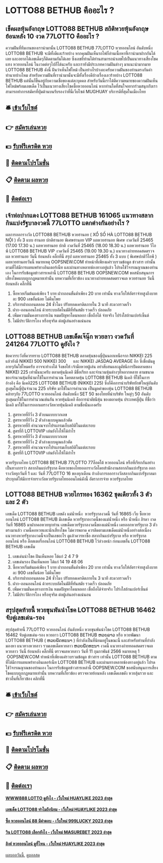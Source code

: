 # LOTTO88 BETHUB คืออะไร ?
## เช็คผลหุ้นอังกฤษ LOTTO88 BETHUB สถิติหวยหุ้นอังกฤษย้อนหลัง 10 งวด 77LOTTO คืออะไร ?
ความฝันที่ทีมงานของเรานำมานั้น LOTTO88 BETHUB 77LOTTO หวยออนไลน์ อันดับหนึ่ง LOTTO88 BETHUB จะมีทั้งดีและร้ายบ้าง หากคุณฝันเห็นรถไฟก็อ่านเนื้อหาที่เรานำมาฝากกันได้เลย และอยากได้เลขเด็ดๆก็ติดตามกันได้เลย ซึ่งเลขที่ท่านได้ท่านสามารถนำเลขไปเป็นแนวทางเสี่ยงโชคแทง หวยออนไลน์ ในงวดต่อๆไปก็ได้นะครับ และเรายังมีประเภทความฝันต่างๆ มาแนะนำมากมาย LOTTO88 BETHUB ดังนี้
ฝันว่าเห็นไฟไหม้ เป็นอย่างไรบ้างละครับความฝันของท่านตรงกันคำทำนายบ้างไหม สำหรับความฝันที่เรานำมานั้นจะมีทั้งเรื่องดีบ้างเรื่องเลวร้ายบ้าง LOTTO88 BETHUB แต่นั้นก็ขึ้นอยู่กับความเชื่อของแต่ละบุคคล สำหรับวันนี้เราได้ตีความหมายของความฝันเห็นไฟไหม้พร้อมเลขเด็ด ไว้เป็นแนวทางเสี่ยงโชคซื้อหวยออนไลน์ หากท่านใดที่สนใจอยากร่วมสนุกกับเรา สามารถทำการสมัครที่ปุ่มด้านบนรับรองว่าที่นี่เว็บไซต์ MUGHUAY บริการดีที่สุดในเมืองไทย

## 🛎 [เข้าเว็บไซต์](https://bit.ly/3BG5bNw)
## 👉 [สมัครเล่นหวย](https://bit.ly/3BG5bNw)
## 💵 [รับฟรีเครดิต หวย](https://bit.ly/3C3mvgS)
## 👑 [ติดตามโปรโมชั่น](https://bit.ly/3C3mvgS)
## 📋 [ติดตาม ผลหวย](https://bit.ly/3C3mvgS)
## 📱 [ติดต่อเรา](https://bit.ly/3C3mvgS)

## เจ้าพ่อปากแดง LOTTO88 BETHUB 161065 แนวทางสลากกินแบ่งรัฐบาลงวดนี้ 77LOTTO แตกต่างกันอย่างไร ?
ผลการออกรางวัล LOTTO88 BETHUB หวยฮานอย ( XỔ SỐ HÀ LOTTO88 BETHUB NỘI ) ทั้ง 3 แบบ ฮานอย ปกติฮานอย พิเศษฮานอย VIP
ผลหวยฮานอย พิเศษ งวดวันที่ 25465 (17.00 17.30 น.)
ผลหวยฮานอย ปกติ งวดวันที่ 25465 (18.00 18.30 น.)
ผลหวยฮานอย วีไอพี LOTTO88 BETHUB VIP งวดวันที่ 25465 (19.00 19.30 น.)
 แนวทางถ่ายทอดสดตรวจผล หวยฮานอย วันนี้ ย้อนหลัง คลิ๊กที่นี่ 
สรุป ผลหวยฮานอย 25465 ทั้ง 3 แบบ ( พิเศษปกติวีไอพี ) ผลหวยฮานอยวันนี้
หมายเหตุ OOPSNEW.COM ทำหน้าที่เพียงแค่รวบรวมข้อมูล ข่าวสาร เท่านั้น ตามที่ได้มีการเผยแพร่ทางอินเตอร์เน็ท และผ่านทางหลายช่องทางอยู่แล้ว โปรดใช้วิจารณญาณของท่านเอง ในการรับข้อมูลข่าวสารเหล่านี้ LOTTO88 BETHUB OOPSNEW.COM ขอสนับสนุนการเสี่ยงโชคแบบถูกกฎหมายเท่านั้น
บทความที่เกี่ยวข้อง
แนวทางถ่ายทอดสดตรวจผล หวยฮานอย วันนี้ ย้อนหลัง คลิ๊กที่นี่
1. ซื้อหวยเริ่มต้นแค่เพียง 1 บาท ฝากถอนขั้นต่ำเพียง 20 บาท เท่านั้น ทางเว็บให้อัตราจ่ายสูงถึงบาทละ 900 เลขอั้นน้อย ไม่คืนโพย
2. บริการฝากถอนตลอด 24 ชั่วโมง ปรับยอดเครดิตภายใน 3 นาที สะดวกรวดเร็ว
3. ฝาก-ถอนออนไลน์ ด้วยระบบอัตโนมัติที่ทันสมัย รวดเร็ว ปลอดภัย
4. เพิ่มความมั่นคงทางการเงิน หมดปัญหาโดนหลอก เชื่อถือได้ จ่ายจริง โปร่งใสล้านเปอร์เซ็นต์
5. ไม่มีประวัติการโกง หรือทุจริต ต่อผู้เล่นอย่างแน่นอน

## LOTTO88 BETHUB เลขเด็ดเจ๊นุ๊ก หวยลาว งวดวันที่ 241264 77LOTTO ดูยังไง ?
ข้อควรระวังที่ควรทราบ LOTTO88 BETHUB ตลาดหุ้นของญี่ปุ่นนอกเหนือจาก NIKKEI 225 แล้วยังมี NIKKEI 500 NIKKEI 300      และ NIKKEI JASDAQ AVERAGE อีก ซึ่งชื่อมันดูลายๆกันใช่ไหมครับ อาจจะทำงงได้ จึงขอให้ เจ้ามือหวยผู้เล่น อย่าสับสนและดูดัชนีการปิดตลาดของ NIKKEI 225 เท่านั้นนะครับ
ตลาดหุ้นนิเคอิ มีชื่อเรียก และจำนวนหุ้นต่างๆที่หลากหลาย ตามขนาดของจำนวนหุ้นที่นำมาใช้ในการคำนวณ
โดยตลาดหุ้น LOTTO88 BETHUB นิเคอิ ที่ใช้ในการอ้างอิง คือ นิเคอิ225 LOTTO88 BETHUB (NIKKEI 225) ซึ่งก็คือการนำบริษัทยักษ์ใหญ่อันดับสูงสุดในญี่ปุ่นจำนวน 225 บริษัท มาใช้ในการคำนวณ เป็นมูลค่าของหุ้น LOTTO88 BETHUB คล้ายๆกับ 77LOTTO หวยออนไลน์ อันดับหนึ่ง SET 50 ของไทยที่นำบริษัท ใหญ่ๆ 50 อันดับสูงสุดมาใช้ในการคำนวณเช่นกัน
หวยหุ้นนิเคอิ คือการนำดัชนีหุ้น ของตลาดหุ้น ประเทศญี่ปุ่น ที่ชื่อว่า นิเคอิ มาใช้ในการออกผลรางวัลหวยหุ้นนิเคอิ ตามชื่อนั่นเองครับ
1. สูตรหวยยี่กีวิ่ง 3 ตัวบนแบบบวกเลข
2. สูตรหวยยี่กีวิ่ง 2 ตัวล่างแบบคูณแล้วตัด
3. สูตรหวยยี่กี คำนวณจากโปรแกรมเก็บสถิติในแต่ละรอบ
4. สูตรยี่กี LOTTOVIP เล่นยังไงให้ได้กำไร
5. สูตรหวยยี่กีวิ่ง 3 ตัวบนแบบบวกเลข
6. สูตรหวยยี่กีวิ่ง 2 ตัวล่างแบบคูณแล้วตัด
7. สูตรหวยยี่กี คำนวณจากโปรแกรมเก็บสถิติในแต่ละรอบ
8. สูตรยี่กี LOTTOVIP เล่นยังไงให้ได้กำไร

หวยรัฐบาลไทย LOTTO88 BETHUB 77LOTTO 77ล็อตโต้ หวยออนไลน์ หรือที่เรียกกันอย่างเป็นทางการว่า สลากกินแบ่งรัฐบาล คือหวยของไทยออกรางวัลโดยสำนักงานสลากกินแบ่งรัฐบาล ออกรางวัลทุกวันที่ 1 และ วันที่ 77LOTTO 16 ของทุกเดือน อ้างอิงการออกรางวัลสลากกินแบ่งรัฐบาลมาประยุกต์ให้มีการจ่ายรางวัลหวยรัฐบาลไทยออนไลน์ดังนี้
อัตราการจ่าย หวยรัฐบาลไทย

## LOTTO88 BETHUB หวยไกรทอง 16362 ชุดเดียวทั้ง 3 ตัว และ 2 ตัว
เลขเด็ด LOTTO88 BETHUB เลขดัง แม่น้ำหนึ่ง  หวยรัฐบาลงวดนี้ วันที่ 16865
เว็บ ซื้อหวยออนไลน์ LOTTO88 BETHUB มีเลขเด็ด หวยรัฐบาลงวดนี้ของแม่น้ำหนึ่ง หรือ น้ำหนึ่ง ภิรดา งวดวันที่ 16865 มาฝากคอหวยทุกท่าน เลขเด็ดหวยรัฐบาลงวดนี้ของแม่น้ำหนึ่ง เคยออกหวยรัฐบาล 3 ตัวตรงมาแล้ว งวดนี้คอหวยและนักเสี่ยงโชค ไม่ควรพลาด ควรติดตามเลขเด็ดแม่น้ำหนึ่งอย่างต่อเนื่อง แนวทางหวยรัฐบาลงวดนี้จะเป็นเลขอะไร ดูแล้วควรหาซื้อ สลากกินแบ่งรัฐบาล หรือ หวยรัฐบาลออนไลน์ หรือ ล็อตเตอรี่ออนไลน์ LOTTO88 BETHUB ไว้ล่วงหน้า ก่อนเลขอั้น LOTTO88 BETHUB เลขเต็ม
1. เลขเด่นนำโชค ฝันเห็นหอย ได้แก่ 2 4 7 9
2. เลขเด่นรอง ฝันเห็นหอย ได้แก่ 14 19 48 06
3. ซื้อหวยเริ่มต้นแค่เพียง 1 บาท ฝากถอนขั้นต่ำเพียง 20 บาท เท่านั้น ทางเว็บให้อัตราจ่ายสูงถึงบาทละ 900 เลขอั้นน้อย ไม่คืนโพย
4. บริการฝากถอนตลอด 24 ชั่วโมง ปรับยอดเครดิตภายใน 3 นาที สะดวกรวดเร็ว
5. ฝาก-ถอนออนไลน์ ด้วยระบบอัตโนมัติที่ทันสมัย รวดเร็ว ปลอดภัย
6. เพิ่มความมั่นคงทางการเงิน หมดปัญหาโดนหลอก เชื่อถือได้จ่ายจริง โปร่งใสล้านเปอร์เซ็นต์
7. ไม่มีประวัติการโกง หรือทุจริต ต่อผู้เล่นอย่างแน่นอน

## สรุปสุดท้ายนี้ หวยขุนพันนำโชค LOTTO88 BETHUB 16462 จับคู่เลขเด่น-รอง
สรุปสุดท้ายนี้ 77LOTTO หวยออนไลน์ อันดับหนึ่ง หวยขุนพันนำโชค LOTTO88 BETHUB 16462 จับคู่เลขเด่น-รอง หวยลาว LOTTO88 BETHUB ຫວຍລາວ หรือ หวยพัฒนา LOTTO88 BETHUB ( ຫວຍພັດທະນາ ) ที่กำลังเป็นที่นิยมอยู่ในขณะนี้ และสำหรับท่านที่กำลังมองหา แนวทางหวยลาว รวมเลขเด็ดหวยลาว ຫວຍພັດທະນາ งวดนี้
 แนวทางถ่ายทอดสดตรวจผล หวยลาว วันนี้ ย้อนหลัง คลิ๊กที่นี่ 
ตรวจผลหวยลาว วันที่ 11 กุมภาพันธ์ 2566
หมายเหตุ 1  OOPSNEW.COM ทำหน้าที่เพียงแค่รวบรวมข้อมูล ข่าวสาร เท่านั้น LOTTO88 BETHUB ตามที่ได้มีการเผยแพร่ทางอินเตอร์เน็ท LOTTO88 BETHUB และผ่านทางหลายช่องทางอยู่แล้ว โปรดใช้วิจารณญาณของท่านเอง ในการรับข้อมูลข่าวสารเหล่านี้ OOPSNEW.COM ขอสนับสนุนการเสี่ยงโชคแบบถูกกฎหมายเท่านั้น
บทความที่เกี่ยวข้อง
ตรวจหวยย้อนหลัง เลขเด็ดเลขดัง หวยลุ้นรวย และข่าวอื่นที่เกี่ยวข้อง คลิกที่นี่

## 🛎 [เข้าเว็บไซต์](https://bit.ly/3BG5bNw)
## 👉 [สมัครเล่นหวย](https://bit.ly/3BG5bNw)
## 💵 [รับฟรีเครดิต หวย](https://bit.ly/3C3mvgS)
## 👑 [ติดตามโปรโมชั่น](https://bit.ly/3C3mvgS)
## 📋 [ติดตาม ผลหวย](https://bit.ly/3C3mvgS)
## 📱 [ติดต่อเรา](https://bit.ly/3C3mvgS)

#### [WWW888 LOTTO ดูยังไง - เว็บใหม่ HUAYLIKE 2023 ล่าสุด](https://atom.io/themes/www888%20lotto%20ดูยังไง%20-%20เว็บใหม่%20huaylike%202023%20ล่าสุด)
#### [เลขเด็ด LOTTO88 ทำไมถึงนิยม - เว็บใหม่ HUAYLIKE 2023 ล่าสุด](https://atom.io/themes/เลขเด็ด%20lotto88%20ทำไมถึงนิยม%20-%20เว็บใหม่%20huaylike%202023%20ล่าสุด)
#### [ซื้อ หวยออนไลน์ 88 มีคำตอบ - เว็บใหม่ 999LUCKY 2023 ล่าสุด](https://atom.io/themes/ซื้อ%20หวยออนไลน์%2088%20มีคำตอบ%20-%20เว็บใหม่%20999lucky%202023%20ล่าสุด)
#### [วิน LOTTO88 เลือกยังไง - เว็บใหม่ MASUREBET 2023 ล่าสุด](https://atom.io/themes/วิน%20lotto88%20เลือกยังไง%20-%20เว็บใหม่%20masurebet%202023%20ล่าสุด)
#### [ลิงค์ หวยออนไลน์ ดูที่ไหน - เว็บใหม่ HUAYLIKE 2023 ล่าสุด](https://atom.io/themes/ลิงค์%20หวยออนไลน์%20ดูที่ไหน%20-%20เว็บใหม่%20huaylike%202023%20ล่าสุด)

[ผลบอลวันนี้](https://siamsport.tv "ผลบอลวันนี้"), [ดูบอลสด](https://siamsport.tv/ดูบอลสด "ดูบอลสด")